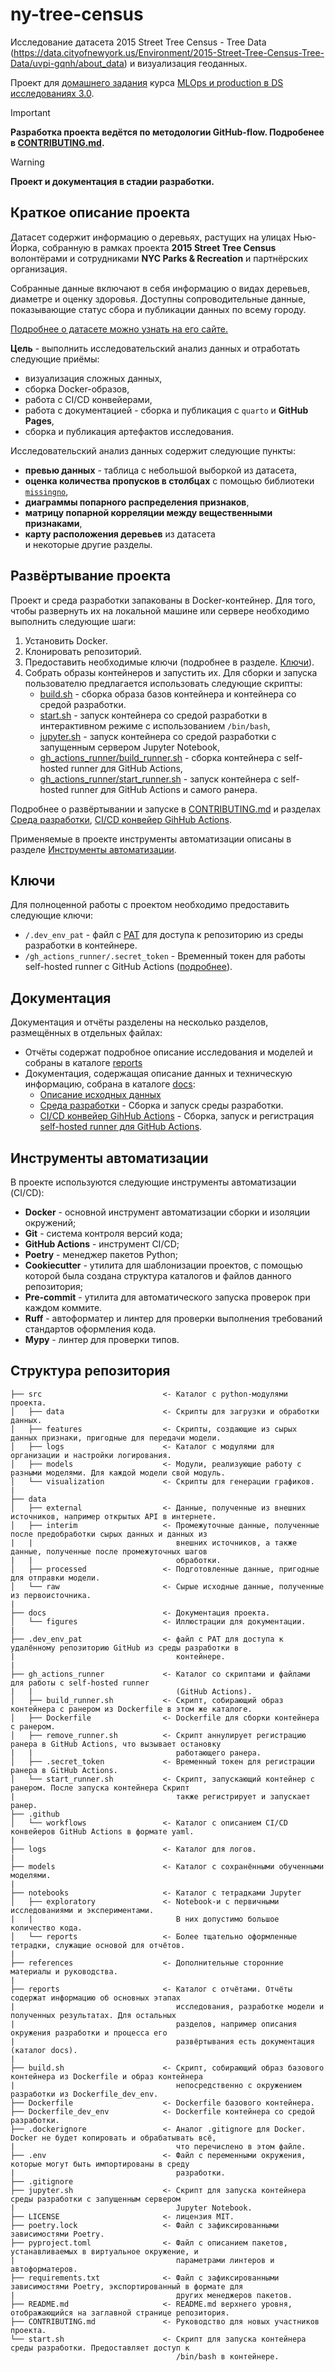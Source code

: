 # ny-tree-census

Исследование датасета 2015 Street Tree Census - Tree Data (https://data.cityofnewyork.us/Environment/2015-Street-Tree-Census-Tree-Data/uvpi-gqnh/about_data) и визуализация геоданных.

Проект для
[домашнего задания](https://ods.ai/tracks/mlops3-course-spring-2024/competitions/mlops24-hw-4)
курса
[MLOps и production в DS исследованиях 3.0](https://ods.ai/tracks/mlops3-course-spring-2024).

> [!IMPORTANT]
> **Разработка проекта ведётся по методологии GitHub-flow. Подробенее в
> [CONTRIBUTING.md](/CONTRIBUTING.md).**

> [!WARNING]
> **Проект и документация в стадии разработки.**

## Краткое описание проекта

Датасет содержит информацию о деревьях, растущих на улицах Нью-Йорка, собранную
в рамках проекта **2015 Street Tree Census** волонтёрами и сотрудниками
**NYC Parks & Recreation** и партнёрских организация.

Собранные данные включают в себя информацию о видах деревьев, диаметре и оценку
здоровья. Доступны сопроводительные данные, показывающие статус сбора и
публикации данных по всему городу.

[Подробнее о датасете можно узнать на его сайте.](https://data.cityofnewyork.us/Environment/2015-Street-Tree-Census-Tree-Data/uvpi-gqnh/about_data)

**Цель** - выполнить исследовательский анализ данных и отработать следующие
приёмы:

- визуализация сложных данных,
- сборка Docker-образов,
- работа с CI/CD конвейерами,
- работа с документацией - сборка и публикация с `quarto` и **GitHub Pages**,
- сборка и публикация артефактов исследования.

Исследовательский анализ данных содержит следующие пункты:

- **превью данных** - таблица с небольшой выборкой из датасета,
- **оценка количества пропусков в столбцах** с помощью библиотеки
  [`missingno`](https://github.com/ResidentMario/missingno),
- **диаграммы попарного распределения признаков**,
- **матрицу попарной корреляции между вещественными признаками**,
- **карту расположения деревьев** из датасета  
и некоторые другие разделы.

## Развёртывание проекта

Проект и среда разработки запакованы в Docker-контейнер. Для того, чтобы
развернуть их на локальной машине или сервере необходимо выполнить следующие
шаги:

1. Установить Docker.
2. Клонировать репозиторий.
3. Предоставить необходимые ключи (подробнее в разделе.
   [Ключи](/README.md/#Ключи)).
4. Собрать образы контейнеров и запустить их. Для сборки и запуска пользователю
   предлагается использовать следующие скрипты:
   - [build.sh](/build.sh) - сборка образа базов контейнера и контейнера со
     средой разработки.
   - [start.sh](/start.sh) - запуск контейнера со средой разработки в
     интерактивном режиме с использованием `/bin/bash`,
   - [jupyter.sh](/jupyter.sh) - запуск контейнера со средой разработки с
     запущенным сервером Jupyter Notebook,
   - [gh_actions_runner/build_runner.sh](/gh_actions_runner/build_runner.sh) - сборка
     контейнера с self-hosted runner для GitHub Actions,
   - [gh_actions_runner/start_runner.sh](/gh_actions_runner/start_runner.sh) - запуск
     контейнера с self-hosted runner для GitHub Actions и самого ранера.

Подробнее о развёртывании и запуске в [CONTRIBUTING.md](/CONTRIBUTING.md) и
разделах [Среда разработки](/docs/development_environment.md),
[CI/CD конвейер GihHub Actions](/docs/ci_cd_gh_actions.md).

Применяемые в проекте инструменты автоматизации описаны в разделе
[Инструменты автоматизации](/README.md/#Инструменты-автоматизации).

## Ключи

Для полноценной работы с проектом необходимо предоставить следующие ключи:

- `/.dev_env_pat` - файл с
  [PAT](https://docs.github.com/en/authentication/keeping-your-account-and-data-secure/managing-your-personal-access-tokens)
  для доступа к репозиторию из среды разработки в контейнере.
- `/gh_actions_runner/.secret_token` - Временный токен для работы self-hosted runner с GitHub Actions
  ([подробнее](https://docs.github.com/en/actions/hosting-your-own-runners/managing-self-hosted-runners/adding-self-hosted-runners)).

## Документация

Документация и отчёты разделены на несколько разделов, размещённых в отдельных файлах:

- Отчёты содержат подробное описание исследования и моделей и собраны в каталоге
  [reports](/reports/)
- Документация, содержащая описание данных и техническую информацию, собрана в
каталоге [docs](/docs/):
  - [Описание исходных данных](/docs/data_description.md)
  - [Среда разработки](/docs/development_environment.md) - Сборка и запуск
  среды разработки.
  - [CI/CD конвейер GihHub Actions](/docs/ci_cd_gh_actions.md) - Сборка,
  запуск и регистрация
  [self-hosted runner для GitHub Actions](https://docs.github.com/en/actions/hosting-your-own-runners).

## Инструменты автоматизации

В проекте используются следующие инструменты автоматизации (CI/CD):

- **Docker** - основной инструмент автоматизации сборки и изоляции окружений;
- **Git** - система контроля версий кода;
- **GitHub Actions** - инструмент CI/CD;
- **Poetry** - менеджер пакетов Python;
- **Cookiecutter** - утилита для шаблонизации проектов, с помощью которой была
  создана структура каталогов и файлов данного репозитория;
- **Pre-commit** - утилита для автоматического запуска проверок при каждом
  коммите.
- **Ruff** - автоформатер и линтер для проверки выполнения требований стандартов
  оформления кода.
- **Mypy** - линтер для проверки типов.

## Структура репозитория

    ├── src                           <- Каталог с python-модулями проекта.
    │   ├── data                      <- Скрипты для загрузки и обработки данных.
    │   ├── features                  <- Скрипты, создающие из сырых данных признаки, пригодные для передачи модели.
    │   ├── logs                      <- Каталог с модулями для организации и настройки логирования.
    │   ├── models                    <- Модули, реализующие работу с разными моделями. Для каждой модели свой модуль.
    │   └── visualization             <- Скрипты для генерации графиков.
    |
    ├── data
    │   ├── external                  <- Данные, полученные из внешних источников, например открытых API в интернете.
    │   ├── interim                   <- Промежуточные данные, полученные после предобработки сырых данных и данных из
    |   |                                внешних источников, а также данные, полученные после промежуточных шагов
    |   |                                обработки.
    │   ├── processed                 <- Подготовленные данные, пригодные для отправки модели.
    │   └── raw                       <- Сырые исходные данные, полученные из первоисточника.
    |
    ├── docs                          <- Документация проекта.
    │   └── figures                   <- Иллюстрации для документации.
    |
    ├── .dev_env_pat                  <- файл с PAT для доступа к удалённому репозиторию GitHub из среды разработки в
    |                                    контейнере.
    |
    ├── gh_actions_runner             <- Каталог со скриптами и файлами для работы с self-hosted runner
    |   |                                (GitHub Actions).
    │   ├── build_runner.sh           <- Скрипт, собирающий образ контейнера с ранером из Dockerfile в этом же каталоге.
    │   ├── Dockerfile                <- Dockerfile для сборки контейнера с ранером.
    │   ├── remove_runner.sh          <- Скрипт аннулирует регистрацию ранера в GitHub Actions, что вызывает остановку
    |   |                                работающего ранера.
    │   ├── .secret_token             <- Временный токен для регистрации ранера в GitHub Actions. 
    │   └── start_runner.sh           <- Скрипт, запускающий контейнер с ранером. После запуска контейнера Скрипт
    |                                    также регистрирует и запускает ранер.
    ├── .github
    │   └── workflows                 <- Каталог с описанием CI/CD конвейеров GitHub Actions в формате yaml.
    |
    ├── logs                          <- Каталог для логов.
    |
    ├── models                        <- Каталог с сохранёнными обученными моделями.
    |
    ├── notebooks                     <- Каталог с тетрадками Jupyter
    │   ├── exploratory               <- Notebook-и с первичными исследованиями и экспериментами. 
    |   |                                В них допустимо большое количество кода.
    │   └── reports                   <- Более тщательно оформленные тетрадки, служащие основой для отчётов.
    |
    ├── references                    <- Дополнительные сторонние материалы и руководства.
    |
    ├── reports                       <- Каталог с отчётами. Отчёты содержат информацию об основных этапах
    |                                    исследования, разработке модели и полученных результатах. Для остальных
    |                                    разделов, например описания окружения разработки и процесса его
    |                                    развёртывания есть документация (каталог docs).
    |
    ├── build.sh                      <- Скрипт, собирающий образ базового контейнера из Dockerfile и образ контейнера
    |                                    непосредственно с окружением разработки из Dockerfile_dev_env.
    ├── Dockerfile                    <- Dockerfile базового контейнера.
    ├── Dockerfile_dev_env            <- Dockerfile контейнера со средой разработки.
    ├── .dockerignore                 <- Аналог .gitignore для Docker. Docker не будет копировать и обрабатывать всё,
    |                                    что перечислено в этом файле.
    ├── .env                          <- Файл с переменными окружения, которые могут быть импортированы в среду
    |                                    разработки.
    ├── .gitignore
    ├── jupyter.sh                    <- Скрипт для запуска контейнера среды разработки с запущенным сервером
    |                                    Jupyter Notebook.
    ├── LICENSE                       <- лицензия MIT.
    ├── poetry.lock                   <- Файл с зафиксированными зависимостями Poetry.
    ├── pyproject.toml                <- Файл с описанием пакетов, устанавливаемых в виртуальное окружение, и
    |                                    параметрами линтеров и автоформатеров.
    ├── requirements.txt              <- Файл с зафиксированными зависимостями Poetry, экспортированный в формате для
    |                                    других менеджеров пакетов.
    ├── README.md                     <- README.md верхнего уровня, отображающийся на заглавной странице репозитория.
    ├── CONTRIBUTING.md               <- Руководство для новых участников проекта.
    └── start.sh                      <- Скрипт для запуска контейнера среды разработки. Предоставляет доступ к
                                         /bin/bash в контейнере.
